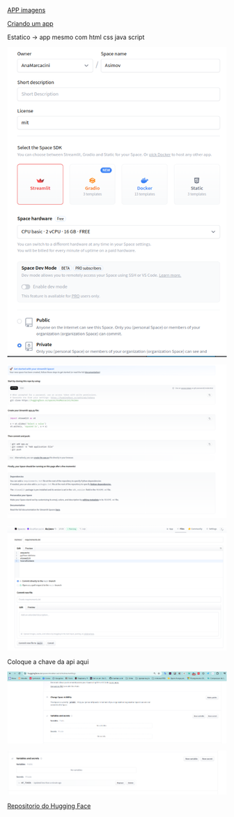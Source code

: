 [APP imagens](https://huggingface.co/spaces/multimodalart/stable-cascade)

[Criando um app](https://huggingface.co/spaces)



Estatico -> app mesmo com html css java script

![alt text](image.png)

![alt text](screenshot-huggingface_co-2024_09_27-13_30_10.png)



![alt text](image-1.png)

Coloque a chave da api aqui

![alt text](image-2.png)


![alt text](image-3.png)

[Repositorio do Hugging Face](https://huggingface.co/spaces/AnaMarcacini/Asimov/tree/main)